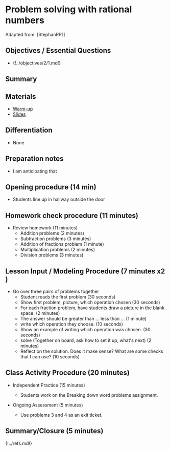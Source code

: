 
# Problem solving with rational numbers

Adapted from: [StephanRP1]

<div id="accordion" markdown="1">

## Objectives / Essential Questions 

 * {!../objectives/2/1.md!}

## Summary

## Materials
 * [Warm-up](/teaching/warmups/7thGradeMathWarmUp031-2x2.pdf)
 * [Slides](/teaching/slides/9.rem)

## Differentiation
 * None
 
## Preparation notes

 * I am anticipating that 

## Opening procedure (14 min)

 * Students line up in hallway outside the door 

## Homework check procedure (11 minutes)

 * Review homework (11 minutes)
    - Addition problems (2 minutes)
    - Subtraction problems (3 minutes)
    - Addition of fractions problem (1 minute)
    - Multiplication problems (2 minutes)
    - Division problems (3 minutes)

## Lesson Input / Modeling Procedure (7 minutes x2 )
 * Go over three pairs of problems together
    - Student reads the first problem (30 seconds)
    - Show first problem, picture, which operation chosen (30 seconds)
    - For each fraction problem, have students draw a picture in the blank space. (2 minutes)
    - The answer should be greater than ... less than ... (1 minute)
    - write which operation they choose. (10 seconds)
    - Show an example of writing which operation was chosen. (30 seconds)
    - solve (Together on board, ask how to set it up, what's next) (2 minutes)
    - Reflect on the solution. Does it make sense? What are some checks that I can use? (10 seconds)

## Class Activity Procedure (20 minutes)

 * Independent Practice (15 minutes)
     - Students work on the Breaking down word problems assignment.

 * Ongoing Assessment (5 minutes)
     - Use problems 3 and 4 as an exit ticket.

## Summary/Closure (5 minutes)

</div>

{!../refs.md!}
